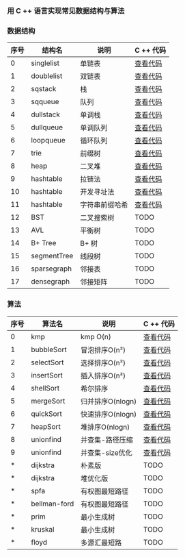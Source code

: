### 用 C ++ 语言实现常见数据结构与算法


### 数据结构

| 序号 | 结构名      | 说明           | C ++ 代码                                                                                             |
|------|-------------|----------------|-------------------------------------------------------------------------------------------------------|
| 0    | singlelist  | 单链表         | [查看代码](https://github.com/MiniKimmy/c-dsa/blob/master/algorithms/list/singlelist/staticlist.cpp)  |
| 1    | doublelist  | 双链表         | [查看代码](https://github.com/MiniKimmy/c-dsa/blob/master/algorithms/list/doublelist/doublelist.cpp)  |
| 2    | sqstack     | 栈             | [查看代码](https://github.com/MiniKimmy/c-dsa/blob/master/algorithms/stack/sqstack.cpp)               |
| 3    | sqqueue     | 队列           | [查看代码](https://github.com/MiniKimmy/c-dsa/blob/master/algorithms/queue/sqqueue.cpp)               |
| 4    | dullstack   | 单调栈         | [查看代码](https://github.com/MiniKimmy/c-dsa/blob/master/algorithms/stack/dullstack.cpp)             |
| 5    | dullqueue   | 单调队列       | [查看代码](https://github.com/MiniKimmy/c-dsa/blob/master/algorithms/queue/dullqueue.cpp)             |
| 6    | loopqueue   | 循环队列       | [查看代码](https://github.com/MiniKimmy/c-dsa/blob/master/algorithms/queue/loopqueue.cpp)             |
| 7    | trie        | 前缀树         | [查看代码](https://github.com/MiniKimmy/c-dsa/blob/master/algorithms/tree/trie/trie.cpp)              |
| 8    | heap        | 二叉堆         | [查看代码](https://github.com/MiniKimmy/c-dsa/blob/master/algorithms/heap/heap.cpp)                   |
| 9    | hashtable   | 拉链法         | [查看代码](https://github.com/MiniKimmy/c-dsa/blob/master/algorithms/hashtable/hashtable_chain.cpp)   |
| 10   | hashtable   | 开发寻址法     | [查看代码](https://github.com/MiniKimmy/c-dsa/blob/master/algorithms/hashtable/hashtable_address.cpp) |
| 11   | hashtable   | 字符串前缀哈希 | [查看代码](https://github.com/MiniKimmy/c-dsa/blob/master/algorithms/hashtable/hashtable_prefix.cpp)  |
| 12   | BST         | 二叉搜索树     | TODO                                                                                                  |
| 13   | AVL         | 平衡树         | TODO                                                                                                  |
| 14   | B+ Tree     | B+ 树          | TODO                                                                                                  |
| 15   | segmentTree | 线段树         | TODO                                                                                                  |
| 16   | sparsegraph | 邻接表         | TODO                                                                                                  |
| 17   | densegraph  | 邻接矩阵       | TODO                                                                                                  |



### 算法

| 序号 | 算法名       | 说明             | C ++ 代码                                                                                          |
|------|--------------|------------------|----------------------------------------------------------------------------------------------------|
| 0    | kmp          | kmp O(n)         | [查看代码](https://github.com/MiniKimmy/c-dsa/blob/master/algorithms/kmp/kmp.cpp)                  |
| 1    | bubbleSort   | 冒泡排序O(n²)    | [查看代码](https://github.com/MiniKimmy/c-dsa/blob/master/algorithms/sort/bubbleSort.cpp)          |
| 2    | selectSort   | 选择排序O(n²)    | [查看代码](https://github.com/MiniKimmy/c-dsa/blob/master/algorithms/sort/selectSort.cpp)          |
| 3    | insertSort   | 插入排序O(n²)    | [查看代码](https://github.com/MiniKimmy/c-dsa/blob/master/algorithms/sort/insertSort.cpp)          |
| 4    | shellSort    | 希尔排序         | [查看代码](https://github.com/MiniKimmy/c-dsa/blob/master/algorithms/sort/shellSort.cpp)           |
| 5    | mergeSort    | 归并排序O(nlogn) | [查看代码](https://github.com/MiniKimmy/c-dsa/blob/master/algorithms/sort/mergeSort.cpp)           |
| 6    | quickSort    | 快速排序O(nlogn) | [查看代码](https://github.com/MiniKimmy/c-dsa/blob/master/algorithms/sort/quickSort.cpp)           |
| 7    | heapSort     | 堆排序O(nlogn)   | [查看代码](https://github.com/MiniKimmy/c-dsa/blob/master/algorithms/sort/heapSort.cpp)            |
| 8    | unionfind    | 并查集-路径压缩  | [查看代码](https://github.com/MiniKimmy/c-dsa/blob/master/algorithms/unionfind/unionfind.cpp)      |
| 9    | unionfind    | 并查集-size优化  | [查看代码](https://github.com/MiniKimmy/c-dsa/blob/master/algorithms/unionfind/unionfind_size.cpp) |
| *    | dijkstra     | 朴素版           | TODO                                                                                               |
| *    | dijkstra     | 堆优化版         | TODO                                                                                               |
| *    | spfa         | 有权图最短路径   | TODO                                                                                               |
| *    | bellman-ford | 有权图最短路径   | TODO                                                                                               |
| *    | prim         | 最小生成树       | TODO                                                                                               |
| *    | kruskal      | 最小生成树       | TODO                                                                                               |
| *    | floyd        | 多源汇最短路     | TODO                                                                                               |